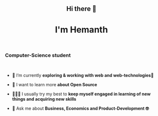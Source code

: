 <h2 align="center">Hi there 👋</h2>
<h1 align="center">I'm Hemanth</h1>
<br>
<h3 align="left">Computer-Science student</h3>
<br>

- 🔭 I’m currently **exploring & working with web and web-technologies🙂**

- 🌱 I want to learn more **about Open Source**

- 🧙🏿‍♂️ I usually try my best to **keep myself engaged in learning of new things and acquiring new skills**

- 💬 Ask me about **Business, Economics and Product-Development 🤓**
<br>
